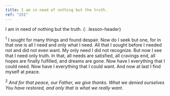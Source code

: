 ```yaml
---
title: I am in need of nothing but the truth.
ref: "251"
---
```


I am in need of nothing but the truth.
{: .lesson-header}

<sup>1</sup> I sought for many things and found despair. Now do I seek
but one, for in that one is all I need and only what I need. All that I
sought before I needed not and did not even want. My only need I did not
recognize. But now I see that I need only truth. In that, all needs are
satisfied, all cravings end, all hopes are finally fulfilled, and dreams
are gone. Now have I everything that I could need. Now have I everything
that I could want. And now at last I find myself at peace.

<sup>2</sup> *And for that peace, our Father, we give thanks. What we
denied ourselves You have restored, and only that is what we really
want*.


